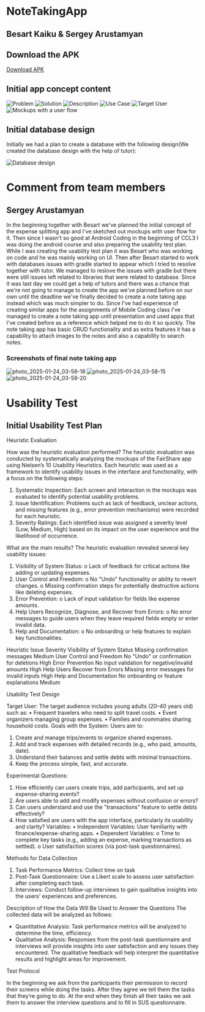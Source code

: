 # NoteTakingApp

## Besart Kaiku & Sergey Arustamyan

## Download the APK
[Download APK](https://github.com/cc231005/NoteTakingApp/blob/main/app/release/app-release.apk)

## Initial app concept content
![Problem](https://github.com/user-attachments/assets/aa0880d3-b0ff-4b5e-91ec-0780ebdfd70e)
![Solution](https://github.com/user-attachments/assets/b53f0c70-efe7-4842-bdac-e73631f94f81)
![Description](https://github.com/user-attachments/assets/65f4c358-627e-4c12-b4bc-90948968cbe9)
![Use Case](https://github.com/user-attachments/assets/159a7423-8f2d-4bdd-b181-e058634b5316)
![Target User](https://github.com/user-attachments/assets/984a7de2-58f1-4ef5-a6c0-4d34264ecccf)
![Mockups with a user flow](https://github.com/user-attachments/assets/1223daf8-333a-4abc-a402-03d12b3f493d)


## Initial database design
Initially we had a plan to create a database with the following design(We created the database design with the help of tutor):

![Database design](https://github.com/user-attachments/assets/1ede420c-272f-416c-a247-db33d9875b5b)


# Comment from team members

## Sergey Arustamyan
In the beginning together with Besart we've planned the initial concept of the expense splitting app and I've sketched out mockups with user flow for it. Then since I wasn't so good at Android Coding in the beginning of CCL3 I was doing the android course and also preparing the usability test plan. While I was creating the usability test plan it was Besart who was working on code and he was mainly working on UI. Then after Besart started to work with databases issues with gradle started to appear which I tried to resolve together with tutor. We managed to reslove the issues with gradle but there were still issues left related to libraries that were related to database. Since it was last day we could get a help of tutors and there was a chance that we're not going to manage to create the app we've planned before on our own until the deadline we've finally decided to create a note taking app instead which was much simpler to do. Since I've had experience of creating similar apps for the assignments of Mobile Coding class I've managed to create a note taking app until presentation and used apps that I've created before as a reference which helped me to do it so quickly. The note taking app has basic CRUD functionality and as extra features it has a capability to attach images to the notes and also a capability to search notes.

### Screenshots of final note taking app
![photo_2025-01-24_03-58-18](https://github.com/user-attachments/assets/36141df7-d26a-4d25-8243-4041f7122015)
![photo_2025-01-24_03-58-15](https://github.com/user-attachments/assets/bc904b61-62e8-4f70-a845-fde614a1683d)
![photo_2025-01-24_03-58-20](https://github.com/user-attachments/assets/d7d48dab-eaf5-444a-9e06-7291678bb5c4)



# Usability Test

## Initial Usability Test Plan

Heuristic Evaluation

How was the heuristic evaluation performed?
The heuristic evaluation was conducted by systematically analyzing the mockups  of the FairShare app using Nielsen’s 10 Usability Heuristics. Each heuristic was used as a framework to identify usability issues in the interface and functionality, with a focus on the following steps:
1.	Systematic Inspection: Each screen and interaction in the mockups was evaluated to identify potential usability problems.
2.	Issue Identification: Problems such as lack of feedback, unclear actions, and missing features (e.g., error prevention mechanisms) were recorded for each heuristic.
3.	Severity Ratings: Each identified issue was assigned a severity level (Low, Medium, High) based on its impact on the user experience and the likelihood of occurrence.


What are the main results?
The heuristic evaluation revealed several key usability issues:
1.	Visibility of System Status:
o	Lack of feedback for critical actions like adding or updating expenses.
2.	User Control and Freedom:
o	No "Undo" functionality or ability to revert changes.
o	Missing confirmation steps for potentially destructive actions like deleting expenses.
3.	Error Prevention:
o	Lack of input validation for fields like expense amounts.
4.	Help Users Recognize, Diagnose, and Recover from Errors:
o	No error messages to guide users when they leave required fields empty or enter invalid data.
5.	Help and Documentation:
o	No onboarding or help features to explain key functionalities.


Heuristic	Issue	Severity
Visibility of System Status	Missing confirmation messages	Medium
User Control and Freedom	No "Undo" or confirmation for deletions	High
Error Prevention	No input validation for negative/invalid amounts	High
Help Users Recover from Errors	Missing error messages for invalid inputs	High
Help and Documentation	No onboarding or feature explanations	Medium




Usability Test Design

Target User:
The target audience includes young adults (20–40 years old) such as:
•	Frequent travelers who need to split travel costs.
•	Event organizers managing group expenses.
•	Families and roommates sharing household costs.
Goals with the System:
Users aim to:
1.	Create and manage trips/events to organize shared expenses.
2.	Add and track expenses with detailed records (e.g., who paid, amounts, date).
3.	Understand their balances and settle debts with minimal transactions.
4.	Keep the process simple, fast, and accurate.



Experimental Questions:
1.	How efficiently can users create trips, add participants, and set up expense-sharing events?
2.	Are users able to add and modify expenses without confusion or errors?
3.	Can users understand and use the "transactions" feature to settle debts effectively?
4.	How satisfied are users with the app interface, particularly its usability and clarity?
Variables:
•	Independent Variables: User familiarity with finance/expense-sharing apps.
•	Dependent Variables:
o	Time to complete key tasks (e.g., adding an expense, marking  transactions as settled).
o	User satisfaction scores (via post-task questionnaires).


Methods for Data Collection
1. Task Performance Metrics: Collect time on task
2. Post-Task Questionnaire: Use a Likert scale to assess user satisfaction after completing each task.
3. Interviews: Conduct follow-up interviews to gain qualitative insights into the users’ experiences and preferences.

Description of How the Data Will Be Used to Answer the Questions
The collected data will be analyzed as follows:
- Quantitative Analysis: Task performance metrics will be analyzed to determine the time, efficiency. 
- Qualitative Analysis: Responses from the post-task questionnaire and interviews will provide insights into user satisfaction and any issues they encountered. The qualitative feedback will help interpret the quantitative results and highlight areas for improvement.


Test Protocol

In the beginning we ask from the participants their permission to record their screens while doing the tasks. After they agree we tell them the tasks that they’re going to do. At the end when they finish all their tasks we ask them to answer the interview questions and to fill in SUS questionnaire.
